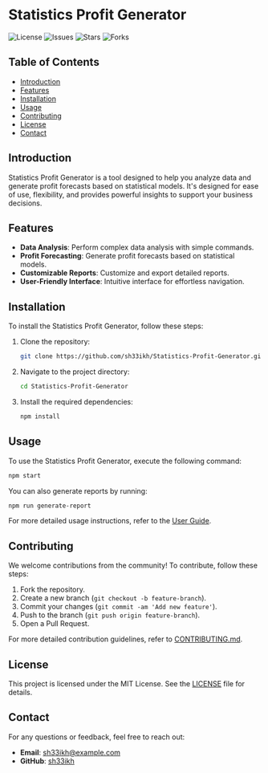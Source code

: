 # Statistics Profit Generator

![License](https://img.shields.io/github/license/sh33ikh/Statistics-Profit-Generator)
![Issues](https://img.shields.io/github/issues/sh33ikh/Statistics-Profit-Generator)
![Stars](https://img.shields.io/github/stars/sh33ikh/Statistics-Profit-Generator)
![Forks](https://img.shields.io/github/forks/sh33ikh/Statistics-Profit-Generator)

## Table of Contents
- [Introduction](#introduction)
- [Features](#features)
- [Installation](#installation)
- [Usage](#usage)
- [Contributing](#contributing)
- [License](#license)
- [Contact](#contact)

## Introduction
Statistics Profit Generator is a tool designed to help you analyze data and generate profit forecasts based on statistical models. It's designed for ease of use, flexibility, and provides powerful insights to support your business decisions.

## Features
- **Data Analysis**: Perform complex data analysis with simple commands.
- **Profit Forecasting**: Generate profit forecasts based on statistical models.
- **Customizable Reports**: Customize and export detailed reports.
- **User-Friendly Interface**: Intuitive interface for effortless navigation.

## Installation
To install the Statistics Profit Generator, follow these steps:

1. Clone the repository:
    ```bash
    git clone https://github.com/sh33ikh/Statistics-Profit-Generator.git
    ```
2. Navigate to the project directory:
    ```bash
    cd Statistics-Profit-Generator
    ```
3. Install the required dependencies:
    ```bash
    npm install
    ```

## Usage
To use the Statistics Profit Generator, execute the following command:

```bash
npm start
```

You can also generate reports by running:

```bash
npm run generate-report
```

For more detailed usage instructions, refer to the [User Guide](./docs/user-guide.md).

## Contributing
We welcome contributions from the community! To contribute, follow these steps:

1. Fork the repository.
2. Create a new branch (`git checkout -b feature-branch`).
3. Commit your changes (`git commit -am 'Add new feature'`).
4. Push to the branch (`git push origin feature-branch`).
5. Open a Pull Request.

For more detailed contribution guidelines, refer to [CONTRIBUTING.md](./CONTRIBUTING.md).

## License
This project is licensed under the MIT License. See the [LICENSE](./LICENSE) file for details.

## Contact
For any questions or feedback, feel free to reach out:

- **Email**: sh33ikh@example.com
- **GitHub**: [sh33ikh](https://github.com/sh33ikh)
